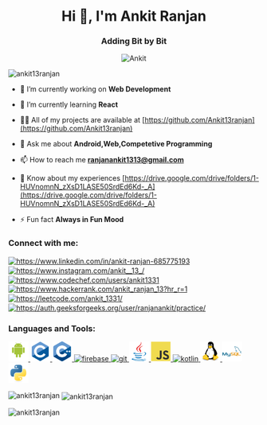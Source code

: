 <h1 align="center">Hi 👋, I'm Ankit Ranjan</h1>
<h3 align="center">Adding Bit by Bit</h3>



<div style="display: flex; justify-content: center; align-items: center;">
  <img src="https://user-images.githubusercontent.com/55665927/188931620-33e184d6-4bb1-4d9e-ae01-71c6e5b3f0c4.png" alt="Ankit" />
</div>

<p align="left"> <img src="https://komarev.com/ghpvc/?username=ankit13ranjan&label=Profile%20views&color=0e75b6&style=flat" alt="ankit13ranjan" /> </p>

- 🔭 I’m currently working on **Web Development**

- 🌱 I’m currently learning **React**

- 👨‍💻 All of my projects are available at [https://github.com/Ankit13ranjan](https://github.com/Ankit13ranjan)

- 💬 Ask me about **Android,Web,Competetive Programming**

- 📫 How to reach me **ranjanankit1313@gmail.com**

- 📄 Know about my experiences [https://drive.google.com/drive/folders/1-HUVnomnN_zXsD1LASE50SrdEd6Kd-_A](https://drive.google.com/drive/folders/1-HUVnomnN_zXsD1LASE50SrdEd6Kd-_A)

- ⚡ Fun fact **Always in Fun Mood**

<h3 align="left">Connect with me:</h3>
<p align="left">
<a href="https://linkedin.com/in/https://www.linkedin.com/in/ankit-ranjan-685775193" target="blank"><img align="center" src="https://raw.githubusercontent.com/rahuldkjain/github-profile-readme-generator/master/src/images/icons/Social/linked-in-alt.svg" alt="https://www.linkedin.com/in/ankit-ranjan-685775193" height="30" width="40" /></a>
<a href="https://instagram.com/https://www.instagram.com/ankit__13_/" target="blank"><img align="center" src="https://raw.githubusercontent.com/rahuldkjain/github-profile-readme-generator/master/src/images/icons/Social/instagram.svg" alt="https://www.instagram.com/ankit__13_/" height="30" width="40" /></a>
<a href="https://www.codechef.com/users/https://www.codechef.com/users/ankit1331" target="blank"><img align="center" src="https://cdn.jsdelivr.net/npm/simple-icons@3.1.0/icons/codechef.svg" alt="https://www.codechef.com/users/ankit1331" height="30" width="40" /></a>
<a href="https://www.hackerrank.com/https://www.hackerrank.com/ankit_ranjan_13?hr_r=1" target="blank"><img align="center" src="https://raw.githubusercontent.com/rahuldkjain/github-profile-readme-generator/master/src/images/icons/Social/hackerrank.svg" alt="https://www.hackerrank.com/ankit_ranjan_13?hr_r=1" height="30" width="40" /></a>
<a href="https://www.leetcode.com/https://leetcode.com/ankit_1331/" target="blank"><img align="center" src="https://raw.githubusercontent.com/rahuldkjain/github-profile-readme-generator/master/src/images/icons/Social/leet-code.svg" alt="https://leetcode.com/ankit_1331/" height="30" width="40" /></a>
<a href="https://auth.geeksforgeeks.org/user/https://auth.geeksforgeeks.org/user/ranjanankit/practice/" target="blank"><img align="center" src="https://raw.githubusercontent.com/rahuldkjain/github-profile-readme-generator/master/src/images/icons/Social/geeks-for-geeks.svg" alt="https://auth.geeksforgeeks.org/user/ranjanankit/practice/" height="30" width="40" /></a>
</p>

<h3 align="left">Languages and Tools:</h3>
<p align="left"> <a href="https://developer.android.com" target="_blank" rel="noreferrer"> <img src="https://raw.githubusercontent.com/devicons/devicon/master/icons/android/android-original-wordmark.svg" alt="android" width="40" height="40"/> </a> <a href="https://www.cprogramming.com/" target="_blank" rel="noreferrer"> <img src="https://raw.githubusercontent.com/devicons/devicon/master/icons/c/c-original.svg" alt="c" width="40" height="40"/> </a> <a href="https://www.w3schools.com/cpp/" target="_blank" rel="noreferrer"> <img src="https://raw.githubusercontent.com/devicons/devicon/master/icons/cplusplus/cplusplus-original.svg" alt="cplusplus" width="40" height="40"/> </a> <a href="https://firebase.google.com/" target="_blank" rel="noreferrer"> <img src="https://www.vectorlogo.zone/logos/firebase/firebase-icon.svg" alt="firebase" width="40" height="40"/> </a> <a href="https://git-scm.com/" target="_blank" rel="noreferrer"> <img src="https://www.vectorlogo.zone/logos/git-scm/git-scm-icon.svg" alt="git" width="40" height="40"/> </a> <a href="https://www.java.com" target="_blank" rel="noreferrer"> <img src="https://raw.githubusercontent.com/devicons/devicon/master/icons/java/java-original.svg" alt="java" width="40" height="40"/> </a> <a href="https://developer.mozilla.org/en-US/docs/Web/JavaScript" target="_blank" rel="noreferrer"> <img src="https://raw.githubusercontent.com/devicons/devicon/master/icons/javascript/javascript-original.svg" alt="javascript" width="40" height="40"/> </a> <a href="https://kotlinlang.org" target="_blank" rel="noreferrer"> <img src="https://www.vectorlogo.zone/logos/kotlinlang/kotlinlang-icon.svg" alt="kotlin" width="40" height="40"/> </a> <a href="https://www.linux.org/" target="_blank" rel="noreferrer"> <img src="https://raw.githubusercontent.com/devicons/devicon/master/icons/linux/linux-original.svg" alt="linux" width="40" height="40"/> </a> <a href="https://www.mysql.com/" target="_blank" rel="noreferrer"> <img src="https://raw.githubusercontent.com/devicons/devicon/master/icons/mysql/mysql-original-wordmark.svg" alt="mysql" width="40" height="40"/> </a> <a href="https://www.python.org" target="_blank" rel="noreferrer"> <img src="https://raw.githubusercontent.com/devicons/devicon/master/icons/python/python-original.svg" alt="python" width="40" height="40"/> </a> </p>

<p><img align="left" src="https://github-readme-stats.vercel.app/api/top-langs?username=ankit13ranjan&show_icons=true&locale=en&layout=compact" alt="ankit13ranjan" /></p>

<p>&nbsp;<img align="center" src="https://github-readme-stats.vercel.app/api?username=ankit13ranjan&show_icons=true&locale=en" alt="ankit13ranjan" /></p>

<p><img align="center" src="https://github-readme-streak-stats.herokuapp.com/?user=ankit13ranjan&" alt="ankit13ranjan" /></p>
